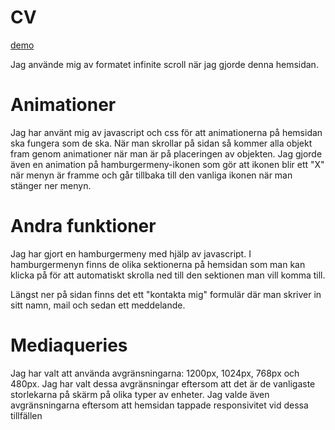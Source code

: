 # CV

[demo](https://edwinkorner.github.io/CV/)

Jag använde mig av formatet infinite scroll när jag gjorde denna hemsidan.

# Animationer

Jag har använt mig av javascript och css för att animationerna på hemsidan ska fungera som de ska. När man skrollar på sidan så kommer alla objekt fram genom animationer när man är på placeringen av objekten. Jag gjorde även en animation på hamburgermeny-ikonen som gör att ikonen blir ett "X" när menyn är framme och går tillbaka till den vanliga ikonen när man stänger ner menyn.

# Andra funktioner

Jag har gjort en hamburgermeny med hjälp av javascript. I hamburgermenyn finns de olika sektionerna på hemsidan som man kan klicka på för att automatiskt skrolla ned till den sektionen man vill komma till.

Längst ner på sidan finns det ett "kontakta mig" formulär där man skriver in sitt namn, mail och sedan ett meddelande.

# Mediaqueries

Jag har valt att använda avgränsningarna: 1200px, 1024px, 768px och 480px.
Jag har valt dessa avgränsningar eftersom att det är de vanligaste storlekarna på skärm på olika typer av enheter. Jag valde även avgränsningarna eftersom att hemsidan tappade responsivitet vid dessa tillfällen